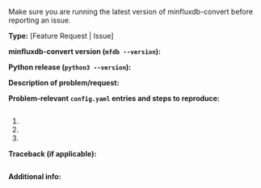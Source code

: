 Make sure you are running the latest version of minfluxdb-convert before reporting an issue.

**Type:** [Feature Request | Issue]

**minfluxdb-convert version (`mfdb --version`):**

**Python release (`python3 --version`):**

**Description of problem/request:**

**Problem-relevant `config.yaml` entries and steps to reproduce:**
```yaml

```

1. 
2. 
3. 

**Traceback (if applicable):**
```bash

```

**Additional info:**

